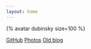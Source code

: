 ```yaml
---
layout: home
---
```


{% avatar dubinsky size=100 %}

[GitHub](https://github.com/dubinsky)
[Photos](https://picasaweb.google.com/104594373274257415932)
[Old blog](https://leonid-dubinsky.blogspot.com)
